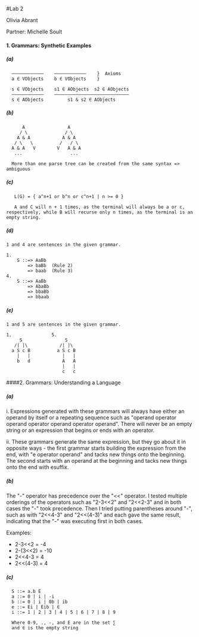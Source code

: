 #Lab 2

Olivia Abrant

Partner: Michelle Soult

#### 1. Grammars: Synthetic Examples
##### (a)
      ––––––––––––    ––––––––––––    }  Axioms
      a ∈ VObjects    b ∈ VObjects    }

      s ∈ VObjects    s1 ∈ AObjects  s2 ∈ AObjects
      ––––––––––––    ––––––––––––––––––––––––––––
      s ∈ AObjects         s1 & s2 ∈ AObjects 

##### (b)
      
          A                A
         / \              / \
        A & A            A & A
       / \   \          /   / \
      A & A   V        V   A & A
       ...                  ...

      More than one parse tree can be created from the same syntax => ambiguous

##### (c)
       L(G) = { a^n+1 or b^n or c^n+1 | n >= 0 }

       A and C will n + 1 times, as the terminal will always be a or c, respectively, while B will recurse only n times, as the terminal is an empty string.

##### (d)
    1 and 4 are sentences in the given grammar.

    1.
        S ::=> AaBb
            => baBb  (Rule 2)
            => baab  (Rule 3)
    4.
        S ::=> AaBb  
            => AbaBb
            => bbaBb
            => bbaab

##### (e)
    1 and 5 are sentences in the given grammar.

    1.               5.
         S                S
       /| |\            /| |\
      a S c B          a S c B
        |   |            |   |
        b   d            A   A
                         |   |
                         c   c


####2. Grammars: Understanding a Language
##### (a)
      
i. Expressions generated with these grammars will always have either an operand by itself or a repeating sequence such as "operand operator operand operator operand operator operand". There will never be an empty string or an expression that begins or ends with an operator.

ii. These grammars generate the same expression, but they go about it in opposite ways - the first grammar starts building the expression from the end, with "e operator operand" and tacks new things onto the beginning. The second starts with an operand at the beginning and tacks new things onto the end with esuffix.

##### (b)

The "-" operator has precedence over the "<<" operator. I tested multiple orderings of the operators such as "2-3<<2" and "2<<2-3" and in both cases the "-" took precedence. Then I tried putting parentheses around "-", such as with "2<<4-3" and "2<<(4-3)" and each gave the same result, indicating that the "-" was executing first in both cases.

Examples:

  * 2-3<<2 = -4
  * 2-(3<<2) = -10
  * 2<<4-3 = 4
  * 2<<(4-3) = 4

##### (c)
      S ::= a.b E
      a ::= 0 | i | -i
      b ::= 0 | i | 0b | ib
      e ::= Ei | Eib | ∈
      i ::= 1 | 2 | 3 | 4 | 5 | 6 | 7 | 8 | 9

      Where 0-9, ., -, and E are in the set ∑
      and ∈ is the empty string
















